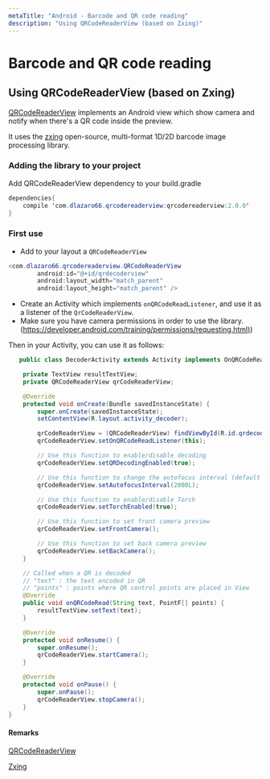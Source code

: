 ```yaml
---
metaTitle: "Android - Barcode and QR code reading"
description: "Using QRCodeReaderView (based on Zxing)"
---
```


# Barcode and QR code reading



## Using QRCodeReaderView (based on Zxing)


[QRCodeReaderView](https://github.com/dlazaro66/QRCodeReaderView) implements an Android view which show camera and notify when there's a QR code inside the preview.

It uses the [zxing](https://github.com/zxing/zxing) open-source, multi-format 1D/2D barcode image processing library.

### Adding the library to your project

Add QRCodeReaderView dependency to your build.gradle

```java
dependencies{
    compile 'com.dlazaro66.qrcodereaderview:qrcodereaderview:2.0.0'
}

```

### First use

- Add to your layout a `QRCodeReaderView`

```java
<com.dlazaro66.qrcodereaderview.QRCodeReaderView
        android:id="@+id/qrdecoderview"
        android:layout_width="match_parent"
        android:layout_height="match_parent" />

```


- Create an Activity which implements `onQRCodeReadListener`, and use it as a listener of the `QrCodeReaderView`.
- Make sure you have camera permissions in order to use the library. ([https://developer.android.com/training/permissions/requesting.html)](https://developer.android.com/training/permissions/requesting.html))

Then in your Activity, you can use it as follows:

```java
   public class DecoderActivity extends Activity implements OnQRCodeReadListener {

    private TextView resultTextView;
    private QRCodeReaderView qrCodeReaderView;

    @Override
    protected void onCreate(Bundle savedInstanceState) {
        super.onCreate(savedInstanceState);
        setContentView(R.layout.activity_decoder);

        qrCodeReaderView = (QRCodeReaderView) findViewById(R.id.qrdecoderview);
        qrCodeReaderView.setOnQRCodeReadListener(this);

        // Use this function to enable/disable decoding
        qrCodeReaderView.setQRDecodingEnabled(true);

        // Use this function to change the autofocus interval (default is 5 secs)
        qrCodeReaderView.setAutofocusInterval(2000L);

        // Use this function to enable/disable Torch
        qrCodeReaderView.setTorchEnabled(true);

        // Use this function to set front camera preview
        qrCodeReaderView.setFrontCamera();

        // Use this function to set back camera preview
        qrCodeReaderView.setBackCamera();
    }

    // Called when a QR is decoded
    // "text" : the text encoded in QR
    // "points" : points where QR control points are placed in View
    @Override
    public void onQRCodeRead(String text, PointF[] points) {
        resultTextView.setText(text);
    }

    @Override
    protected void onResume() {
        super.onResume();
        qrCodeReaderView.startCamera();
    }

    @Override
    protected void onPause() {
        super.onPause();
        qrCodeReaderView.stopCamera();
    }
}

```



#### Remarks


[QRCodeReaderView](https://github.com/dlazaro66/QRCodeReaderView)

[Zxing](https://github.com/zxing/zxing)

